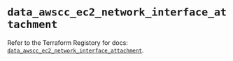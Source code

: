 # `data_awscc_ec2_network_interface_attachment`

Refer to the Terraform Registory for docs: [`data_awscc_ec2_network_interface_attachment`](https://registry.terraform.io/providers/hashicorp/awscc/0.70.0/docs/data-sources/ec2_network_interface_attachment).
